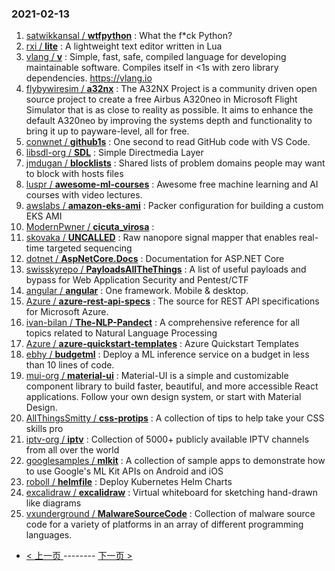 ### 2021-02-13 
1. [
        satwikkansal /
**wtfpython**](https://github.com/satwikkansal/wtfpython) : What the f*ck Python?
1. [
        rxi /
**lite**](https://github.com/rxi/lite) : A lightweight text editor written in Lua
1. [
        vlang /
**v**](https://github.com/vlang/v) : Simple, fast, safe, compiled language for developing maintainable software. Compiles itself in <1s with zero library dependencies. https://vlang.io
1. [
        flybywiresim /
**a32nx**](https://github.com/flybywiresim/a32nx) : The A32NX Project is a community driven open source project to create a free Airbus A320neo in Microsoft Flight Simulator that is as close to reality as possible. It aims to enhance the default A320neo by improving the systems depth and functionality to bring it up to payware-level, all for free.
1. [
        conwnet /
**github1s**](https://github.com/conwnet/github1s) : One second to read GitHub code with VS Code.
1. [
        libsdl-org /
**SDL**](https://github.com/libsdl-org/SDL) : Simple Directmedia Layer
1. [
        jmdugan /
**blocklists**](https://github.com/jmdugan/blocklists) : Shared lists of problem domains people may want to block with hosts files
1. [
        luspr /
**awesome-ml-courses**](https://github.com/luspr/awesome-ml-courses) : Awesome free machine learning and AI courses with video lectures.
1. [
        awslabs /
**amazon-eks-ami**](https://github.com/awslabs/amazon-eks-ami) : Packer configuration for building a custom EKS AMI
1. [
        ModernPwner /
**cicuta_virosa**](https://github.com/ModernPwner/cicuta_virosa) : 
1. [
        skovaka /
**UNCALLED**](https://github.com/skovaka/UNCALLED) : Raw nanopore signal mapper that enables real-time targeted sequencing
1. [
        dotnet /
**AspNetCore.Docs**](https://github.com/dotnet/AspNetCore.Docs) : Documentation for ASP.NET Core
1. [
        swisskyrepo /
**PayloadsAllTheThings**](https://github.com/swisskyrepo/PayloadsAllTheThings) : A list of useful payloads and bypass for Web Application Security and Pentest/CTF
1. [
        angular /
**angular**](https://github.com/angular/angular) : One framework. Mobile & desktop.
1. [
        Azure /
**azure-rest-api-specs**](https://github.com/Azure/azure-rest-api-specs) : The source for REST API specifications for Microsoft Azure.
1. [
        ivan-bilan /
**The-NLP-Pandect**](https://github.com/ivan-bilan/The-NLP-Pandect) : A comprehensive reference for all topics related to Natural Language Processing
1. [
        Azure /
**azure-quickstart-templates**](https://github.com/Azure/azure-quickstart-templates) : Azure Quickstart Templates
1. [
        ebhy /
**budgetml**](https://github.com/ebhy/budgetml) : Deploy a ML inference service on a budget in less than 10 lines of code.
1. [
        mui-org /
**material-ui**](https://github.com/mui-org/material-ui) : Material-UI is a simple and customizable component library to build faster, beautiful, and more accessible React applications. Follow your own design system, or start with Material Design.
1. [
        AllThingsSmitty /
**css-protips**](https://github.com/AllThingsSmitty/css-protips) : A collection of tips to help take your CSS skills pro
1. [
        iptv-org /
**iptv**](https://github.com/iptv-org/iptv) : Collection of 5000+ publicly available IPTV channels from all over the world
1. [
        googlesamples /
**mlkit**](https://github.com/googlesamples/mlkit) : A collection of sample apps to demonstrate how to use Google's ML Kit APIs on Android and iOS
1. [
        roboll /
**helmfile**](https://github.com/roboll/helmfile) : Deploy Kubernetes Helm Charts
1. [
        excalidraw /
**excalidraw**](https://github.com/excalidraw/excalidraw) : Virtual whiteboard for sketching hand-drawn like diagrams
1. [
        vxunderground /
**MalwareSourceCode**](https://github.com/vxunderground/MalwareSourceCode) : Collection of malware source code for a variety of platforms in an array of different programming languages. 

- [ < 上一页 ](https://github.com/able8/github-trending-daily-record/blob/master/2021-02-12.md) -------- [ 下一页 > ](https://github.com/able8/github-trending-daily-record/blob/master/2021-02-14.md)